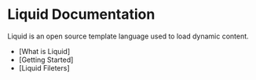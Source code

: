 # Liquid Documentation

Liquid is an open source template language used to load dynamic content.

* [What is Liquid]
* [Getting Started]
* [Liquid Fileters]
